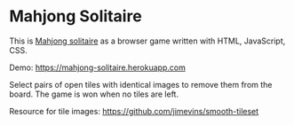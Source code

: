 # Mahjong Solitaire

This is [Mahjong solitaire](https://en.wikipedia.org/wiki/Mahjong_solitaire) as a browser game written with HTML, JavaScript, CSS.

Demo: https://mahjong-solitaire.herokuapp.com

Select pairs of open tiles with identical images to remove them from the board. The game is won when no tiles are left.

Resource for tile images: https://github.com/jimevins/smooth-tileset
